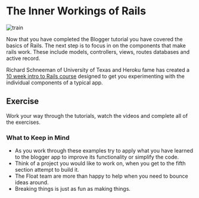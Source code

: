 # The Inner Workings of Rails

![train](http://upload.wikimedia.org/wikipedia/commons/0/08/Walschaerts_motion.gif)

Now that you have completed the Blogger tutorial you have covered the basics of Rails. The next step is to focus in on the components that make rails work. These include models, controllers, views, routes databases and active record.

Richard Schneeman of University of Texas and Heroku fame has created a [10 week intro to Rails course](http://www.schneems.com/ut-rails/) designed to get you experimenting with the individual components of a typical app.

## Exercise

Work your way through the tutorials, watch the videos and complete all of the exercises.

### What to Keep in Mind

* As you work through these examples try to apply what you have learned to the blogger app to improve its functionality or simplify the code.
* Think of a project you would like to work on, when you get to the fifth section attempt to build it.
* The Float team are more than happy to help when you need to bounce ideas around.
* Breaking things is just as fun as making things.
